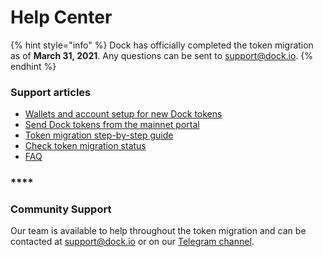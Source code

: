 # Help Center

{% hint style="info" %}
Dock has officially completed the token migration as of **March 31, 2021**. Any questions can be sent to [support@dock.io](mailto:support@dock.io).
{% endhint %}

### Support articles

* [Wallets and account setup for new Dock tokens](https://docs.dock.io/token-migration/migration-tutorial/wallets-and-account-creation)
* [Send Dock tokens from the mainnet portal](https://docs.dock.io/help-center/help-center/send-dock-tokens-from-the-mainnet-portal)
* [Token migration step-by-step guide](https://docs.dock.io/token-migration/migration-tutorial/migration-tutorial)
* [Check token migration status](https://docs.dock.io/token-migration/migration-tutorial/token-migration-status)
* [FAQ](https://docs.dock.io/token-migration/migration-tutorial/faq)

### \*\*\*\*

### **Community Support**

Our team is available to help throughout the token migration and can be contacted at [support@dock.io](mailto:support@dock.io) or on our [Telegram channel](https://t.me/dockio).

